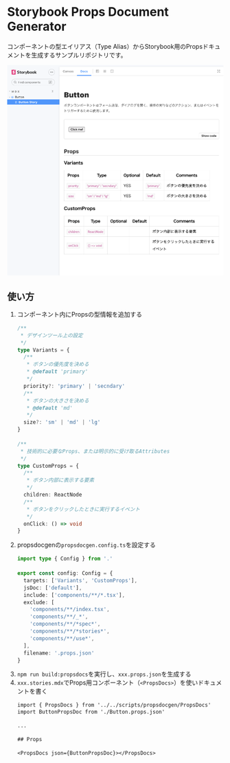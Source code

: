 # Storybook Props Document Generator

コンポーネントの型エイリアス（Type Alias）からStorybook用のPropsドキュメントを生成するサンプルリポジトリです。

![生成したProps.jsonからStorybookのドキュメントを生成している](./assets/storybook.png)

## 使い方

1. コンポーネント内にPropsの型情報を追加する
    ```typescript
    /**
     * デザインツール上の設定
     */
    type Variants = {
      /**
       * ボタンの優先度を決める
       * @default 'primary'
       */
      priority?: 'primary' | 'secndary'
      /**
       * ボタンの大きさを決める
       * @default 'md'
       */
      size?: 'sm' | 'md' | 'lg'
    }
 
    /**
     * 技術的に必要なProps、または明示的に受け取るAttributes
     */
    type CustomProps = {
      /**
       * ボタン内部に表示する要素
       */
      children: ReactNode
      /**
       * ボタンをクリックしたときに実行するイベント
       */
      onClick: () => void
    }
    ```
2. propsdocgenの`propsdocgen.config.ts`を設定する
    ```typescript
    import type { Config } from '.'

    export const config: Config = {
      targets: ['Variants', 'CustomProps'],
      jsDoc: ['default'],
      include: ['components/**/*.tsx'],
      exclude: [
        'components/**/index.tsx',
        'components/**/_*',
        'components/**/*spec*',
        'components/**/*stories*',
        'components/**/use*',
      ],
      filename: '.props.json'
    }
    ```
3. `npm run build:propsdocs`を実行し、`xxx.props.json`を生成する
4. `xxx.stories.mdx`でProps用コンポーネント（`<PropsDocs>`）を使いドキュメントを書く
    ```mdx
    import { PropsDocs } from '../../scripts/propsdocgen/PropsDocs'
    import ButtonPropsDoc from './Button.props.json'

    ...

    ## Props

    <PropsDocs json={ButtonPropsDoc}></PropsDocs>
    ```
 